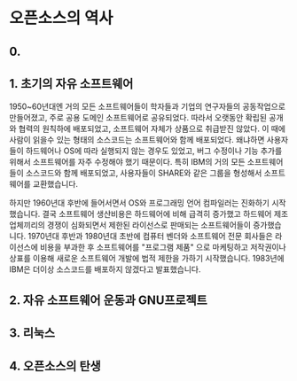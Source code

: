 # 오픈소스의 역사

## 0.  



## 1. 초기의 자유 소프트웨어

1950~60년대엔 거의 모든 소프트웨어들이 학자들과 기업의 연구자들의 공동작업으로 만들어졌고, 주로 공용 도메인 소프트웨어로 공유되었다. 따라서 오랫동안 확립된 공개와 협력의 원칙하에 배포되었고, 소프트웨어 자체가 상품으로 취급받진 않았다. 이 때에 사람이 읽을수 있는 형태의 소스코드는 소프트웨어와 함께 배포되었다. 왜냐하면 사용자들이 하드웨어나 OS에 따라 실행되지 않는 경우도 있었고, 버그 수정이나 기능 추가를 위해서 소프트웨어를 자주 수정해야 했기 때문이다. 특히 IBM의 거의 모든 소프트웨어들이 소스코드와 함께 배포되었고, 사용자들이 SHARE와 같은 그룹을 형성해서 소프트웨어를 교환했습니다. 

하지만 1960년대 후반에 들어서면서 OS와 프로그래밍 언어 컴파일러는 진화하기 시작했습니다. 결국 소프트웨어 생산비용은 하드웨어에 비해 급격히 증가했고 하드웨어 제조업체끼리의 경쟁이 심화되면서 제한된 라이선스로 판매되는 소프트웨어들이 증가했습니다. 1970년대 후반과 1980년대 초반에 컴퓨터 벤더와 소프트웨어 전문 회사들은 라이선스에 비용을 부과한 후 소프트웨어를 "프로그램 제품" 으로 마케팅하고 저작권이나 상표를 이용해 새로운 소프트웨어 개발에 법적 제한을 가하기 시작했습니다. 1983년에 IBM은 더이상 소스코드를 배포하지 않겠다고 발표했습니다.

## 2. 자유 소프트웨어 운동과 GNU프로젝트 



## 3. 리눅스 



## 4. 오픈소스의 탄생

